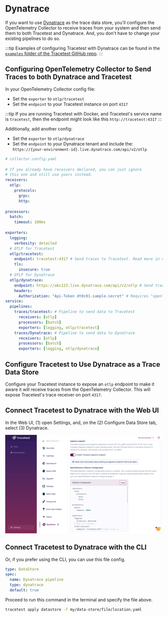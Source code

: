 # Dynatrace

If you want to use [Dynatrace](https://www.dynatrace.com/) as the trace data store, you'll configure the OpenTelemetry Collector to receive traces from your system and then send them to both Tracetest and Dynatrace. And, you don't have to change your existing pipelines to do so.

:::tip
Examples of configuring Tracetest with Dynatrace can be found in the [`examples` folder of the Tracetest GitHub repo](https://github.com/kubeshop/tracetest/tree/main/examples).
:::

## Configuring OpenTelemetry Collector to Send Traces to both Dynatrace and Tracetest

In your OpenTelemetry Collector config file:

- Set the `exporter` to `otlp/tracetest`
- Set the `endpoint` to your Tracetest instance on port `4317`

:::tip
If you are running Tracetest with Docker, and Tracetest's service name is `tracetest`, then the endpoint might look like this `http://tracetest:4317`
:::

Additionally, add another config:

- Set the `exporter` to `otlp/dynatrace`
- Set the `endpoint` to your Dynatrace tenant and include the: `https://{your-environment-id}.live.dynatrace.com/api/v2/otlp`

```yaml
# collector.config.yaml

# If you already have receivers declared, you can just ignore
# this one and still use yours instead.
receivers:
  otlp:
    protocols:
      grpc:
      http:

processors:
  batch:
    timeout: 100ms

exporters:
  logging:
    verbosity: detailed
  # OTLP for Tracetest
  otlp/tracetest:
    endpoint: tracetest:4317 # Send traces to Tracetest. Read more in docs here:  https://docs.tracetest.io/configuration/connecting-to-data-stores/opentelemetry-collector
    tls:
      insecure: true
  # OTLP for Dynatrace
  otlp/dynatrace:
    endpoint: https://abc123.live.dynatrace.com/api/v2/otlp # Send traces to Dynatrace. Read more in docs here: https://www.dynatrace.com/support/help/extend-dynatrace/opentelemetry/collector#configuration
    headers:
      Authorization: "Api-Token dt0c01.sample.secret" # Requires "openTelemetryTrace.ingest" permission
service:
  pipelines:
    traces/tracetest: # Pipeline to send data to Tracetest
      receivers: [otlp]
      processors: [batch]
      exporters: [logging, otlp/tracetest]
    traces/Dynatrace: # Pipeline to send data to Dynatrace
      receivers: [otlp]
      processors: [batch]
      exporters: [logging, otlp/dynatrace]
```

## Configure Tracetest to Use Dynatrace as a Trace Data Store

Configure your Tracetest instance to expose an `otlp` endpoint to make it aware it will receive traces from the OpenTelemetry Collector. This will expose Tracetest's trace receiver on port `4317`.

## Connect Tracetest to Dynatrace with the Web UI

In the Web UI, (1) open Settings, and, on the (2) Configure Data Store tab, select (3) Dynatrace.

<!-- TODO: create this image using the same standard as the other stores -->
![Dynatrace](../img/Dynatrace-settings.png)

## Connect Tracetest to Dynatrace with the CLI

Or, if you prefer using the CLI, you can use this file config.

```yaml
type: DataStore
spec:
  name: Dynatrace pipeline
  type: dynatrace
  default: true
```

Proceed to run this command in the terminal and specify the file above.

```bash
tracetest apply datastore -f my/data-store/file/location.yaml
```

<!-- 
TODO: create a tutorial for Dynatrace
:::tip
To learn more, [read the recipe on running a sample app with Dynatrace and Tracetest](../../examples-tutorials/recipes/running-tracetest-with-dynatrace.md).
::: 
-->
